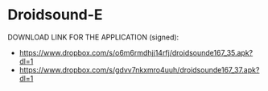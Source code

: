 Droidsound-E 
============

DOWNLOAD LINK FOR THE APPLICATION (signed):
* https://www.dropbox.com/s/o6m6rmdhjj14rfj/droidsounde167_35.apk?dl=1
* https://www.dropbox.com/s/gdvv7nkxmro4uuh/droidsounde167_37.apk?dl=1

